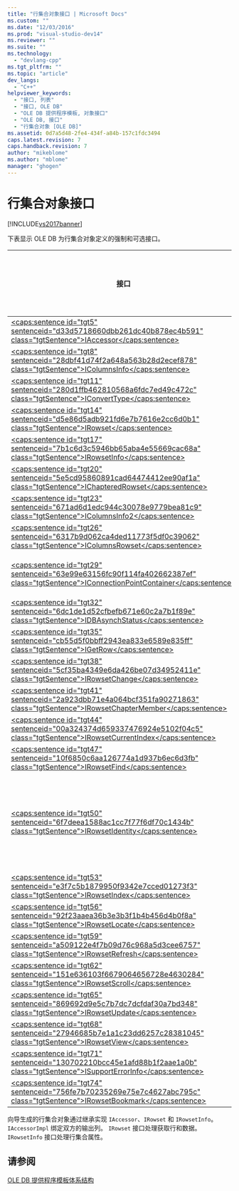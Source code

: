 ```yaml
---
title: "行集合对象接口 | Microsoft Docs"
ms.custom: ""
ms.date: "12/03/2016"
ms.prod: "visual-studio-dev14"
ms.reviewer: ""
ms.suite: ""
ms.technology: 
  - "devlang-cpp"
ms.tgt_pltfrm: ""
ms.topic: "article"
dev_langs: 
  - "C++"
helpviewer_keywords: 
  - "接口, 列表"
  - "接口, OLE DB"
  - "OLE DB 提供程序模板, 对象接口"
  - "OLE DB, 接口"
  - "行集合对象 [OLE DB]"
ms.assetid: 0d7a5d48-2fe4-434f-a84b-157c1fdc3494
caps.latest.revision: 7
caps.handback.revision: 7
author: "mikeblome"
ms.author: "mblome"
manager: "ghogen"
---
```

# 行集合对象接口
[!INCLUDE[vs2017banner](../../assembler/inline/includes/vs2017banner.md)]

下表显示 OLE DB 为行集合对象定义的强制和可选接口。  
  
|接口|是否必需？|是否由 OLE DB 模板实现？|  
|--------|-----------|----------------------|  
|[\<caps:sentence id\="tgt5" sentenceid\="d33d5718660dbb261dc40b878ec4b591" class\="tgtSentence"\>IAccessor\<\/caps:sentence\>](https://msdn.microsoft.com/en-us/library/ms719672.aspx)|必需|是|  
|[\<caps:sentence id\="tgt8" sentenceid\="28dbf41d74f2a648a563b28d2ecef878" class\="tgtSentence"\>IColumnsInfo\<\/caps:sentence\>](https://msdn.microsoft.com/en-us/library/ms724541.aspx)|必需|是|  
|[\<caps:sentence id\="tgt11" sentenceid\="280d1ffb462810568a6fdc7ed49c472c" class\="tgtSentence"\>IConvertType\<\/caps:sentence\>](https://msdn.microsoft.com/en-us/library/ms715926.aspx)|必需|是|  
|[\<caps:sentence id\="tgt14" sentenceid\="d5e86d5adb921fd6e7b7616e2cc6d0b1" class\="tgtSentence"\>IRowset\<\/caps:sentence\>](https://msdn.microsoft.com/en-us/library/ms720986.aspx)|必需|是|  
|[\<caps:sentence id\="tgt17" sentenceid\="7b1c6d3c5946bb65aba4e55669cac68a" class\="tgtSentence"\>IRowsetInfo\<\/caps:sentence\>](https://msdn.microsoft.com/en-us/library/ms724541.aspx)|必需|是|  
|[\<caps:sentence id\="tgt20" sentenceid\="5e5cd95860891cad64474412ee90af1a" class\="tgtSentence"\>IChapteredRowset\<\/caps:sentence\>](https://msdn.microsoft.com/en-us/library/ms718180.aspx)|可选|否|  
|[\<caps:sentence id\="tgt23" sentenceid\="671ad6d1edc944c30078e9779bea81c9" class\="tgtSentence"\>IColumnsInfo2\<\/caps:sentence\>](https://msdn.microsoft.com/en-us/library/ms712953.aspx)|可选|否|  
|[\<caps:sentence id\="tgt26" sentenceid\="6317b9d062ca4ded11773f5df0c39062" class\="tgtSentence"\>IColumnsRowset\<\/caps:sentence\>](https://msdn.microsoft.com/en-us/library/ms722657.aspx)|可选|否|  
|[\<caps:sentence id\="tgt29" sentenceid\="63e99e63156fc90f114fa402662387ef" class\="tgtSentence"\>IConnectionPointContainer\<\/caps:sentence\>](http://msdn.microsoft.com/library/windows/desktop/ms683857)|可选|是（通过 ATL）|  
|[\<caps:sentence id\="tgt32" sentenceid\="6dc1de1d52cfbefb671e60c2a7b1f89e" class\="tgtSentence"\>IDBAsynchStatus\<\/caps:sentence\>](https://msdn.microsoft.com/en-us/library/ms709832.aspx)|可选|否|  
|[\<caps:sentence id\="tgt35" sentenceid\="cb55d5f0bbff2943ea833e6589e835ff" class\="tgtSentence"\>IGetRow\<\/caps:sentence\>](https://msdn.microsoft.com/en-us/library/ms718047.aspx)|可选|否|  
|[\<caps:sentence id\="tgt38" sentenceid\="5cf35ba4349e6da426be07d34952411e" class\="tgtSentence"\>IRowsetChange\<\/caps:sentence\>](https://msdn.microsoft.com/en-us/library/ms715790.aspx)|可选|是|  
|[\<caps:sentence id\="tgt41" sentenceid\="2a923dbb71e4a064bcf351fa90271863" class\="tgtSentence"\>IRowsetChapterMember\<\/caps:sentence\>](https://msdn.microsoft.com/en-us/library/ms725430.aspx)|可选|否|  
|[\<caps:sentence id\="tgt44" sentenceid\="00a324374d659337476924e5102f04c5" class\="tgtSentence"\>IRowsetCurrentIndex\<\/caps:sentence\>](https://msdn.microsoft.com/en-us/library/ms709700.aspx)|可选|否|  
|[\<caps:sentence id\="tgt47" sentenceid\="10f6850c6aa126774a1d937b6ec6d3fb" class\="tgtSentence"\>IRowsetFind\<\/caps:sentence\>](https://msdn.microsoft.com/en-us/library/ms724221.aspx)|可选|否|  
|[\<caps:sentence id\="tgt50" sentenceid\="6f7deea1588ac1cc7f77f6df70c1434b" class\="tgtSentence"\>IRowsetIdentity\<\/caps:sentence\>](https://msdn.microsoft.com/en-us/library/ms715913.aspx)|可选（但对于级别 0 提供程序为必需）|是|  
|[\<caps:sentence id\="tgt53" sentenceid\="e3f7c5b1879950f9342e7cced01273f3" class\="tgtSentence"\>IRowsetIndex\<\/caps:sentence\>](https://msdn.microsoft.com/en-us/library/ms719604.aspx)|可选|否|  
|[\<caps:sentence id\="tgt56" sentenceid\="92f23aaea36b3e3b3f1b4b456d4b0f8a" class\="tgtSentence"\>IRowsetLocate\<\/caps:sentence\>](https://msdn.microsoft.com/en-us/library/ms721190.aspx)|可选|是|  
|[\<caps:sentence id\="tgt59" sentenceid\="a509122e4f7b09d76c968a5d3cee6757" class\="tgtSentence"\>IRowsetRefresh\<\/caps:sentence\>](https://msdn.microsoft.com/en-us/library/ms714892.aspx)|可选|否|  
|[\<caps:sentence id\="tgt62" sentenceid\="151e636103f6679064656728e4630284" class\="tgtSentence"\>IRowsetScroll\<\/caps:sentence\>](https://msdn.microsoft.com/en-us/library/ms712984.aspx)|可选|否|  
|[\<caps:sentence id\="tgt65" sentenceid\="869692d9e5c7b7dc7dcfdaf30a7bd348" class\="tgtSentence"\>IRowsetUpdate\<\/caps:sentence\>](https://msdn.microsoft.com/en-us/library/ms714401.aspx)|可选|是|  
|[\<caps:sentence id\="tgt68" sentenceid\="27946685b7e1a1c23dd6257c28381045" class\="tgtSentence"\>IRowsetView\<\/caps:sentence\>](https://msdn.microsoft.com/en-us/library/ms709755.aspx)|可选|否|  
|[\<caps:sentence id\="tgt71" sentenceid\="130702210bcc45e1afd88b1f2aae1a0b" class\="tgtSentence"\>ISupportErrorInfo\<\/caps:sentence\>](https://msdn.microsoft.com/en-us/library/ms715816.aspx)|可选|是|  
|[\<caps:sentence id\="tgt74" sentenceid\="756fe7b70235269e75e7c4627abc795c" class\="tgtSentence"\>IRowsetBookmark\<\/caps:sentence\>](https://msdn.microsoft.com/en-us/library/ms714246.aspx)|可选|否|  
  
 向导生成的行集合对象通过继承实现 `IAccessor`、`IRowset` 和 `IRowsetInfo`。  `IAccessorImpl` 绑定双方的输出列。  `IRowset` 接口处理获取行和数据。  `IRowsetInfo` 接口处理行集合属性。  
  
## 请参阅  
 [OLE DB 提供程序模板体系结构](../../data/oledb/ole-db-provider-template-architecture.md)